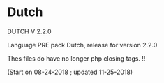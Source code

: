 # Dutch



DUTCH  V 2.2.0



Language PRE pack Dutch, release for version 2.2.0

Thes files do have no longer php closing tags. !!


(Start on  08-24-2018 ; updated 11-25-2018)
